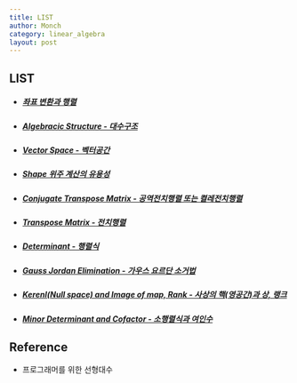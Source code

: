 ```yaml
---
title: LIST
author: Monch
category: linear_algebra
layout: post
---
```


<h2>LIST</h2>

* ##### [좌표 변환과 행렬](https://songminkee.github.io/linear_algebra/2020/05/02/Transformation_and_Matrix.html)

* ##### [Algebracic Structure - 대수구조](https://songminkee.github.io/linear_algebra/2020/05/26/algebraic_structure.html)

* ##### [Vector Space - 벡터공간](https://songminkee.github.io/linear_algebra/2020/05/26/vector_space.html)

* ##### [Shape 위주 계산의 유용성](https://songminkee.github.io//linear_algebra/2020/05/02/Importance_Of_Shape.html)

* ##### [Conjugate Transpose Matrix - 공역전치행렬 또는 켤레전치행렬](https://songminkee.github.io/linear_algebra/2020/05/02/Conjugate_Transpose_Matrix.html)

* ##### [Transpose Matrix - 전치행렬](https://songminkee.github.io/linear_algebra/2020/05/02/Transpose_Matrix.html)

* ##### [Determinant - 행렬식](https://songminkee.github.io/linear_algebra/2020/05/04/Determinant.html)

* ##### [Gauss Jordan Elimination - 가우스 요르단 소거법](https://songminkee.github.io/linear_algebra/2020/05/05/Gauss_Jordan.html)

* ##### [Kerenl(Null space) and Image of map, Rank - 사상의 핵(영공간)과 상, 랭크](https://songminkee.github.io/linear_algebra/2020/05/06/null_space_image.html)

* ##### [Minor Determinant and Cofactor - 소행렬식과 여인수](https://songminkee.github.io/linear_algebra/2020/05/07/cofactor.html)





## Reference

- 프로그래머를 위한 선형대수


